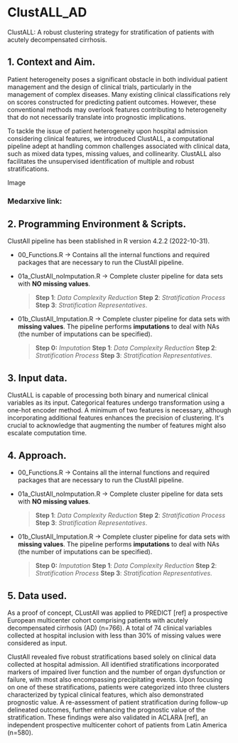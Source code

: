 # ClustALL_AD
ClustALL: A robust clustering strategy for stratification of patients with acutely decompensated cirrhosis.

## 1. Context and Aim.
Patient heterogeneity poses a significant obstacle in both individual patient management and the design of clinical trials, particularly in the management of complex diseases. Many existing clinical classifications rely on scores constructed for predicting patient outcomes. However, these conventional methods may overlook features contributing to heterogeneity that do not necessarily translate into prognostic implications.

To tackle the issue of patient heterogeneity upon hospital admission considering clinical features, we introduced ClustALL, a computational pipeline adept at handling common challenges associated with clinical data, such as mixed data types, missing values, and collinearity. ClustALL also facilitates the unsupervised identification of multiple and robust stratifications. 

 Image
 
### Medarxive link:

## 2. Programming Environment & Scripts.
ClustAll pipeline has been stablished in R version 4.2.2 (2022-10-31).

- 00_Functions.R -> Contains all the internal functions and required packages that are necessary to run the ClustAll pipeline.
- 01a_ClustAll_noImputation.R -> Complete cluster pipeline for data sets with **NO missing values**. 
   >**Step 1**: *Data Complexity Reduction*  **Step 2**: *Stratification Process*  **Step 3**: *Stratification Representatives*.
   
- 01b_ClustAll_Imputation.R -> Complete cluster pipeline for data sets with **missing values**. The pipeline performs **imputations** to deal with NAs (the number of imputations can be specified). 
   >**Step 0:** *Imputation*  **Step 1**: *Data Complexity Reduction*  **Step 2**: *Stratification Process*  **Step 3**: *Stratification Representatives*.

## 3. Input data.
ClustALL is capable of processing both binary and numerical clinical variables as its input. Categorical features undergo transformation using a one-hot encoder method. A minimum of two features is necessary, although incorporating additional features enhances the precision of clustering. It's crucial to acknowledge that augmenting the number of features might also escalate computation time.

## 4. Approach.
- 00_Functions.R -> Contains all the internal functions and required packages that are necessary to run the ClustAll pipeline.
- 01a_ClustAll_noImputation.R -> Complete cluster pipeline for data sets with **NO missing values**. 
   >**Step 1**: *Data Complexity Reduction*  **Step 2**: *Stratification Process*  **Step 3**: *Stratification Representatives*.
   
- 01b_ClustAll_Imputation.R -> Complete cluster pipeline for data sets with **missing values**. The pipeline performs **imputations** to deal with NAs (the number of imputations can be specified). 
   >**Step 0:** *Imputation*  **Step 1**: *Data Complexity Reduction*  **Step 2**: *Stratification Process*  **Step 3**: *Stratification Representatives*.
   
## 5. Data used.
As a proof of concept, CLustAll was applied to PREDICT [ref] a prospective European multicenter cohort comprising patients with acutely decompensated cirrhosis (AD) (n=766). A total of 74 clinical variables collected at hospital inclusion with less than 30% of missing values were considered as input. 

ClustAll revealed five robust stratifications based solely on clinical data collected at hospital admission. All identified stratifications incorporated markers of impaired liver function and the number of organ dysfunction or failure, with most also encompassing precipitating events. Upon focusing on one of these stratifications, patients were categorized into three clusters characterized by typical clinical features, which also demonstrated prognostic value. A re-assessment of patient stratification during follow-up delineated outcomes, further enhancing the prognostic value of the stratification. These findings were also validated in ACLARA [ref], an independent prospective multicenter cohort of patients from Latin America (n=580).



